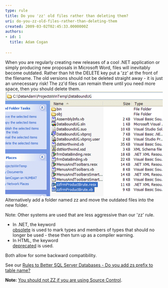 ```yaml
---
type: rule
title: Do you 'zz' old files rather than deleting them?
uri: do-you-zz-old-files-rather-than-deleting-them
created: 2009-03-02T02:45:33.0000000Z
authors:
- id: 1
  title: Adam Cogan

---
```


When you are regularly creating new releases of a cool .NET application or simply producing new proposals in Microsoft Word, files will inevitably become outdated. Rather than hit the DELETE key put a 'zz' at the front of the filename. The old versions should not be deleted straight away - it is just an unnecessary risk! The zz'd files can remain there until you need more space, then you should delete them. ![ 'ZZ' your files rather than deleting them! ](ObseleteOldFilesAggressively.gif)
Alternatively add a folder named zz and move the outdated files into the new folder.

Note: Other systems are used that are less aggressive than our 'zz' rule.

- In .NET, the keyword <br>      [obsolete](https://msdn.microsoft.com/en-us/library/22kk2b44%28v=vs.90%29.aspx)  is used to mark types and members of types that should no longer be used - these then turn up as a compiler warning.
- In HTML, the keyword <br>      [deprecated](http://www.ssw.com.au/ssw/Redirect/Deprecated.htm)  is used.


Both allow for some backward compatibility.

See our     [Rules to Better SQL Server Databases - Do you add zs prefix to table name?](http://www.ssw.com.au/ssw/Standards/Rules/RulesToBetterSQLServerDatabases.aspx#ZSPrefix)

**Note:** [You should not ZZ if you are using Source Control](/do-you-know-zz-ed-files-must-not-exist-in-source-control).
